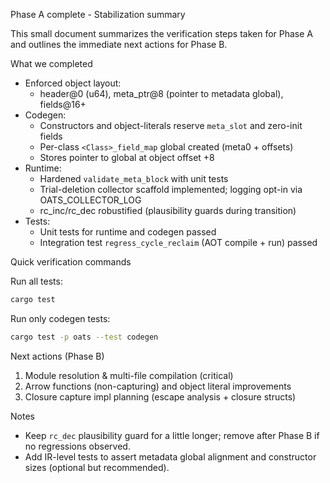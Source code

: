Phase A complete - Stabilization summary

This small document summarizes the verification steps taken for Phase A and
outlines the immediate next actions for Phase B.

What we completed

- Enforced object layout:
  - header@0 (u64), meta_ptr@8 (pointer to metadata global), fields@16+
- Codegen:
  - Constructors and object-literals reserve `meta_slot` and zero-init fields
  - Per-class `<Class>_field_map` global created (meta0 + offsets)
  - Stores pointer to global at object offset +8
- Runtime:
  - Hardened `validate_meta_block` with unit tests
  - Trial-deletion collector scaffold implemented; logging opt-in via OATS_COLLECTOR_LOG
  - rc_inc/rc_dec robustified (plausibility guards during transition)
- Tests:
  - Unit tests for runtime and codegen passed
  - Integration test `regress_cycle_reclaim` (AOT compile + run) passed

Quick verification commands

Run all tests:

```bash
cargo test
```

Run only codegen tests:

```bash
cargo test -p oats --test codegen
```

Next actions (Phase B)

1. Module resolution & multi-file compilation (critical)
2. Arrow functions (non-capturing) and object literal improvements
3. Closure capture impl planning (escape analysis + closure structs)

Notes

- Keep `rc_dec` plausibility guard for a little longer; remove after Phase B if
  no regressions observed.
- Add IR-level tests to assert metadata global alignment and constructor sizes
  (optional but recommended).